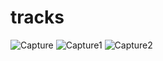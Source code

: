 # tracks


![Capture](https://user-images.githubusercontent.com/67917734/94352702-d9773880-0068-11eb-848a-36973a16fee0.PNG)
![Capture1](https://user-images.githubusercontent.com/67917734/94352705-de3bec80-0068-11eb-9597-dd214836adb5.PNG)
![Capture2](https://user-images.githubusercontent.com/67917734/94352706-e1cf7380-0068-11eb-9ce8-5009679470c7.PNG)
